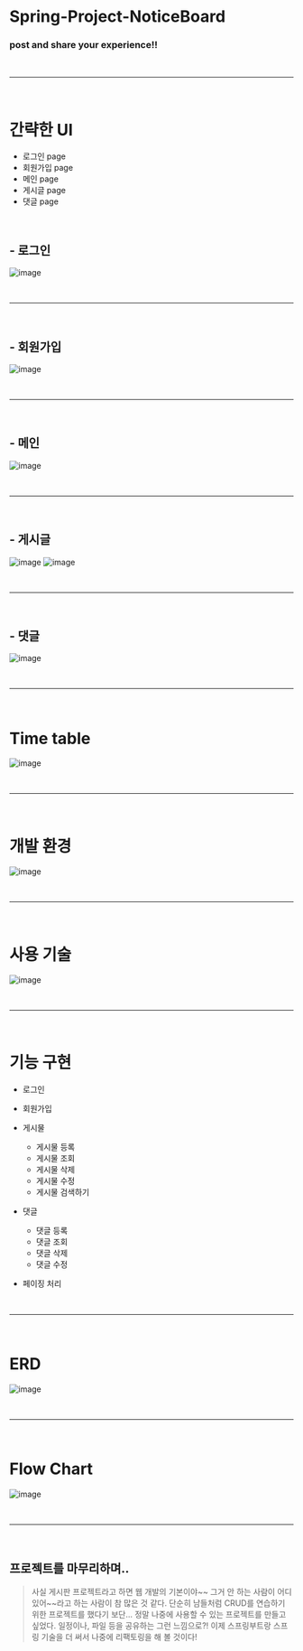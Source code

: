 # Spring-Project-NoticeBoard

### post and share your experience!!


<br>
<hr>
<br>

# 간략한 UI
- 로그인 page
- 회원가입 page
- 메인 page
- 게시글 page
- 댓글 page

<br>

## - 로그인
![image](https://user-images.githubusercontent.com/74396651/182824668-191a9a60-9fe4-414c-9156-55ce269a8946.png)


<br>
<hr>
<br>

## - 회원가입

![image](https://user-images.githubusercontent.com/74396651/182827163-626ec1f8-a08f-4919-bbca-00f81180d18c.png)


<br>
<hr>
<br>

## - 메인

![image](https://user-images.githubusercontent.com/74396651/182826599-defd327b-7858-4558-b315-4cb2bb38c493.png)


<br>
<hr>
<br>

## - 게시글
![image](https://user-images.githubusercontent.com/74396651/182826814-76e1d06f-824e-4a7c-a5a9-d25e551ffa5c.png)
![image](https://user-images.githubusercontent.com/74396651/182826851-b5d02255-9cdf-4c7b-8347-ef234f9b7b68.png)


<br>
<hr>
<br>

## - 댓글

![image](https://user-images.githubusercontent.com/74396651/182826718-53e3ec40-8f58-4b2b-94e1-688f9be2b45f.png)


<br>
<hr>
<br>

# Time table

![image](https://user-images.githubusercontent.com/74396651/182601687-23af7c39-7ce2-4841-8c5b-3aefc3879978.png)


<br>
<hr>
<br>

# 개발 환경

![image](https://user-images.githubusercontent.com/74396651/182602117-8999f907-bd0a-4b86-b904-56032c5e22ae.png)


<br>
<hr>
<br>

# 사용 기술

![image](https://user-images.githubusercontent.com/74396651/182602038-52f3ef51-836d-4fb3-ad6d-636e3c03935c.png)



<br>
<hr>
<br>

# 기능 구현

- 로그인
- 회원가입
- 게시물
   - 게시물 등록
   - 게시물 조회
   - 게시물 삭제
   - 게시물 수정
   - 게시물 검색하기
   
- 댓글
   - 댓글 등록
   - 댓글 조회
   - 댓글 삭제
   - 댓글 수정
     
- 페이징 처리


<br>
<hr>
<br>

# ERD

![image](https://user-images.githubusercontent.com/74396651/183420251-a518d5a4-51b4-47cd-be91-27a9a735df6d.png)


<br>
<hr>
<br>

# Flow Chart

![image](https://user-images.githubusercontent.com/74396651/183424913-63dd693e-ccb7-46a0-a4ab-e1f989956212.png)


<br>
<hr>
<br>

## 프로젝트를 마무리하며..
> 사실 게시판 프로젝트라고 하면 웹 개발의 기본이야~~ 그거 안 하는 사람이 어디있어~~라고 하는 사람이 참 많은 것 같다. 
> 단순히 남들처럼 CRUD를 연습하기 위한 프로젝트를 했다기 보단... 정말 나중에 사용할 수 있는 프로젝트를 만들고 싶었다. 일정이나, 파일 등을 공유하는 그런 느낌으로?!
> 이제 스프링부트랑 스프링 기술을 더 써서 나중에 리팩토링을 해 볼 것이다!




